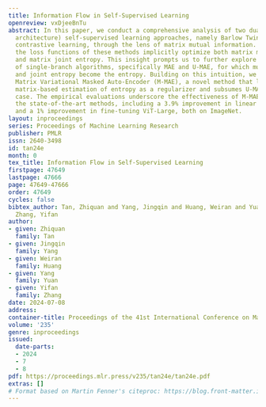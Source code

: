 ```yaml
---
title: Information Flow in Self-Supervised Learning
openreview: vxDjeeBnTu
abstract: In this paper, we conduct a comprehensive analysis of two dual-branch (Siamese
  architecture) self-supervised learning approaches, namely Barlow Twins and spectral
  contrastive learning, through the lens of matrix mutual information. We prove that
  the loss functions of these methods implicitly optimize both matrix mutual information
  and matrix joint entropy. This insight prompts us to further explore the category
  of single-branch algorithms, specifically MAE and U-MAE, for which mutual information
  and joint entropy become the entropy. Building on this intuition, we introduce the
  Matrix Variational Masked Auto-Encoder (M-MAE), a novel method that leverages the
  matrix-based estimation of entropy as a regularizer and subsumes U-MAE as a special
  case. The empirical evaluations underscore the effectiveness of M-MAE compared with
  the state-of-the-art methods, including a 3.9% improvement in linear probing ViT-Base,
  and a 1% improvement in fine-tuning ViT-Large, both on ImageNet.
layout: inproceedings
series: Proceedings of Machine Learning Research
publisher: PMLR
issn: 2640-3498
id: tan24e
month: 0
tex_title: Information Flow in Self-Supervised Learning
firstpage: 47649
lastpage: 47666
page: 47649-47666
order: 47649
cycles: false
bibtex_author: Tan, Zhiquan and Yang, Jingqin and Huang, Weiran and Yuan, Yang and
  Zhang, Yifan
author:
- given: Zhiquan
  family: Tan
- given: Jingqin
  family: Yang
- given: Weiran
  family: Huang
- given: Yang
  family: Yuan
- given: Yifan
  family: Zhang
date: 2024-07-08
address:
container-title: Proceedings of the 41st International Conference on Machine Learning
volume: '235'
genre: inproceedings
issued:
  date-parts:
  - 2024
  - 7
  - 8
pdf: https://proceedings.mlr.press/v235/tan24e/tan24e.pdf
extras: []
# Format based on Martin Fenner's citeproc: https://blog.front-matter.io/posts/citeproc-yaml-for-bibliographies/
---
```

